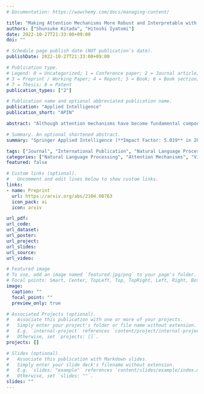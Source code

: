 ```yaml
---
# Documentation: https://wowchemy.com/docs/managing-content/

title: "Making Attention Mechanisms More Robust and Interpretable with Virtual Adversarial Training"
authors: ["Shunsuke Kitada", "Hitoshi Iyatomi"]
date: 2022-10-27T21:33:00+09:00
doi: ""

# Schedule page publish date (NOT publication's date).
publishDate: 2022-10-27T21:33:00+09:00

# Publication type.
# Legend: 0 = Uncategorized; 1 = Conference paper; 2 = Journal article;
# 3 = Preprint / Working Paper; 4 = Report; 5 = Book; 6 = Book section;
# 7 = Thesis; 8 = Patent
publication_types: ["2"]

# Publication name and optional abbreviated publication name.
publication: "Applied Intelligence"
publication_short: "APIN"

abstract: "Although attention mechanisms have become fundamental components of deep learning models, they are vulnerable to perturbations, which may degrade the prediction performance and model interpretability. Adversarial training (AT) for attention mechanisms has successfully reduced such drawbacks by considering adversarial perturbations. However, this technique requires label information, and thus, its use is limited to supervised settings. In this study, we explore the concept of incorporating virtual AT (VAT) into the attention mechanisms, by which adversarial perturbations can be computed even from unlabeled data. To realize this approach, we propose two general training techniques, namely VAT for attention mechanisms (Attention VAT) and ``interpretable'' VAT for attention mechanisms (Attention iVAT), which extend AT for attention mechanisms to a semi-supervised setting. In particular, Attention iVAT focuses on the differences in attention; thus, it can efficiently learn clearer attention and improve model interpretability, even with unlabeled data. Empirical experiments based on six public datasets revealed that our techniques provide better prediction performance than conventional AT-based as well as VAT-based techniques, and stronger agreement with evidence that is provided by humans in detecting important words in sentences. Moreover, our proposal offers these advantages without needing to add the careful selection of unlabeled data. That is, even if the model using our VAT-based technique is trained on unlabeled data from a source other than the target task, both the prediction performance and model interpretability can be improved."

# Summary. An optional shortened abstract.
summary: "Springer Applied Intelligence (**Impact Factor: 5.019** in 2021)"

tags: ["Journal", "International Publication", "Natural Language Processing", "Referred", "Springer"]
categories: ["Natural Language Processing", "Attention Mechanisms", "Virtual Adversarial Training", "Text Classification", "Question Answering", "Natural Language Inference"]
featured: false

# Custom links (optional).
#   Uncomment and edit lines below to show custom links.
links:
- name: Preprint
  url: https://arxiv.org/abs/2104.08763
  icon_pack: ai
  icon: arxiv

url_pdf:
url_code:
url_dataset:
url_poster:
url_project:
url_slides:
url_source:
url_video:

# Featured image
# To use, add an image named `featured.jpg/png` to your page's folder. 
# Focal points: Smart, Center, TopLeft, Top, TopRight, Left, Right, BottomLeft, Bottom, BottomRight.
image:
  caption: ""
  focal_point: ""
  preview_only: true

# Associated Projects (optional).
#   Associate this publication with one or more of your projects.
#   Simply enter your project's folder or file name without extension.
#   E.g. `internal-project` references `content/project/internal-project/index.md`.
#   Otherwise, set `projects: []`.
projects: []

# Slides (optional).
#   Associate this publication with Markdown slides.
#   Simply enter your slide deck's filename without extension.
#   E.g. `slides: "example"` references `content/slides/example/index.md`.
#   Otherwise, set `slides: ""`.
slides: ""
---
```

